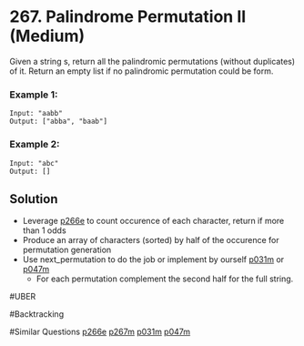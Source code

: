 # 267. Palindrome Permutation II (Medium)

Given a string s, return all the palindromic permutations (without duplicates) of it. Return an empty list if no palindromic permutation could be form.

### Example 1:
```
Input: "aabb"
Output: ["abba", "baab"]
```

### Example 2:
```
Input: "abc"
Output: []
```

## Solution
- Leverage [p266e](../p266e/README.md) to count occurence of each character, return if more than 1 odds
- Produce an array of characters (sorted) by half of the occurence for permutation generation
- Use next_permutation to do the job or implement by ourself [p031m](../p031m/README.md) or [p047m](../p047m/README.md)
  - For each permutation complement the second half for the full string.

#UBER

#Backtracking

#Similar Questions [p266e](../p266e/README.md) [p267m](../p267m/README.me) [p031m](../p031m/README.md) [p047m](../p047m/README.md)
